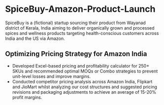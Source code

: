 # SpiceBuy-Amazon-Product-Launch
SpiceBuy is a (fictional) startup sourcing their product from Wayanad district of Kerala, India aiming to deliver organically grown and processed spices and wellness products targeting health-conscious customers across India and the US via Amazon.

## Optimizing Pricing Strategy for Amazon India
- Developed Excel-based pricing and profitability calculator for 250+ SKUs and recommended optimal MOQs or Combo strategies to prevent unit-level losses and improve margins.
- Conducted competitor pricing analysis across Amazon India, Flipkart and JioMart whilst analyzing our cost structures and suggested pricing revisions and packaging adjustments to achieve an average of 15-20% profit margins.

